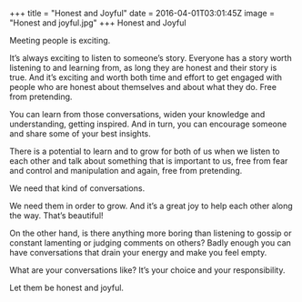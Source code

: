 +++
title = "Honest and Joyful"
date = 2016-04-01T03:01:45Z
image = "Honest and joyful.jpg"
+++
Honest and Joyful

Meeting people is exciting.

It’s always exciting to listen to someone’s story. Everyone has a story worth listening to and learning from, as long they are honest and their story is true. And it’s exciting and worth both time and effort to get engaged with people who are honest about themselves and about what they do. Free from pretending.

You can learn from those conversations, widen your knowledge and understanding, getting inspired. And in turn, you can encourage someone and share some of your best insights.

There is a potential to learn and to grow for both of us when we listen to each other and talk about something that is important to us, free from fear and control and manipulation and again, free from pretending.

We need that kind of conversations.

We need them in order to grow. And it’s a great joy to help each other along the way. That’s beautiful!

On the other hand, is there anything more boring than listening to gossip or constant lamenting or judging comments on others? Badly enough you can have conversations that drain your energy and make you feel empty.

What are your conversations like? It’s your choice and your responsibility.

Let them be honest and joyful.
